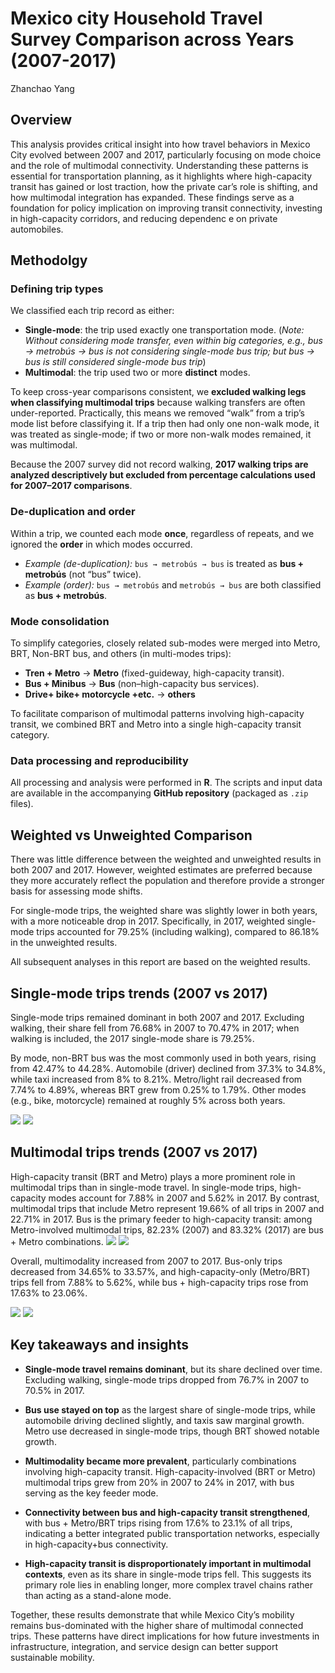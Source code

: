 # Mexico city Household Travel Survey Comparison across Years (2007-2017)
Zhanchao Yang

## Overview

This analysis provides critical insight into how travel behaviors in Mexico City evolved between 2007 and 2017, particularly focusing on mode choice and the role of multimodal connectivity. Understanding these patterns is essential for transportation planning, as it highlights where high-capacity transit has gained or lost traction, how the private car’s role is shifting, and how multimodal integration has expanded. These findings serve as a foundation for policy implication on improving transit connectivity, investing in high-capacity corridors, and reducing dependenc e on private automobiles.

## Methodolgy

### Defining trip types
We classified each trip record as either:
- **Single-mode**: the trip used exactly one transportation mode.
(*Note: Without considering mode transfer, even within big categories, e.g., bus → metrobús → bus is not considering single-mode bus trip; but bus → bus is still considered single-mode bus trip*)
- **Multimodal**: the trip used two or more **distinct** modes.

To keep cross-year comparisons consistent, we **excluded walking legs when classifying multimodal trips** because walking transfers are often under-reported. Practically, this means we removed “walk” from a trip’s mode list before classifying it. If a trip then had only one non-walk mode, it was treated as single-mode; if two or more non-walk modes remained, it was multimodal.

Because the 2007 survey did not record walking, **2017 walking trips are analyzed descriptively but excluded from percentage calculations used for 2007–2017 comparisons**.

### De-duplication and order
Within a trip, we counted each mode **once**, regardless of repeats, and we ignored the **order** in which modes occurred.

- *Example (de-duplication):* `bus → metrobús → bus` is treated as **bus + metrobús** (not “bus” twice).
- *Example (order):* `bus → metrobús` and `metrobús → bus` are both classified as **bus + metrobús**.

### Mode consolidation
To simplify categories, closely related sub-modes were merged into Metro, BRT, Non-BRT bus, and others (in multi-modes trips):
- **Tren + Metro** → **Metro** (fixed-guideway, high-capacity transit).
- **Bus + Minibus** → **Bus** (non–high-capacity bus services).
- **Drive+ bike+ motorcycle +etc.** → **others**

To facilitate comparison of multimodal patterns involving high-capacity transit, we combined BRT and Metro into a single high-capacity transit category.

### Data processing and reproducibility
All processing and analysis were performed in **R**. The scripts and input data are available in the accompanying **GitHub repository** (packaged as `.zip` files).

## Weighted vs Unweighted Comparison
There was little difference between the weighted and unweighted results in both 2007 and 2017. However, weighted estimates are preferred because they more accurately reflect the population and therefore provide a stronger basis for assessing mode shifts.

For single-mode trips, the weighted share was slightly lower in both years, with a more noticeable drop in 2017. Specifically, in 2017, weighted single-mode trips accounted for 79.25% (including walking), compared to 86.18% in the unweighted results.

All subsequent analyses in this report are based on the weighted results.

## Single-mode trips trends (2007 vs 2017)

Single-mode trips remained dominant in both 2007 and 2017. Excluding walking, their share fell from 76.68% in 2007 to 70.47% in 2017; when walking is included, the 2017 single-mode share is 79.25%.

By mode, non-BRT bus was the most commonly used in both years, rising from 42.47% to 44.28%. Automobile (driver) declined from 37.3% to 34.8%, while taxi increased from 8% to 8.21%. Metro/light rail decreased from 7.74% to 4.89%, whereas BRT grew from 0.25% to 1.79%. Other modes (e.g., bike, motorcycle) remained at roughly 5% across both years.

![](../weighted_plot/Rplot.png)
![](../weighted_plot/Rplot01.png)

## Multimodal trips trends (2007 vs 2017)

High-capacity transit (BRT and Metro) plays a more prominent role in multimodal trips than in single-mode travel. In single-mode trips, high-capacity modes account for 7.88% in 2007 and 5.62% in 2017. By contrast, multimodal trips that include Metro represent 19.66% of all trips in 2007 and 22.71% in 2017. Bus is the primary feeder to high-capacity transit: among Metro-involved multimodal trips, 82.23% (2007) and 83.32% (2017) are bus + Metro combinations.
![](../weighted_plot/Rplot07.png)
![](../weighted_plot/Rplot06.png)

Overall, multimodality increased from 2007 to 2017. Bus-only trips decreased from 34.65% to 33.57%, and high-capacity-only (Metro/BRT) trips fell from 7.88% to 5.62%, while bus + high-capacity trips rose from 17.63% to 23.06%.

![](../weighted_plot/Bus.png)
![](../weighted_plot/bus2017.png)

## Key takeaways and insights

- **Single-mode travel remains dominant**, but its share declined over time. Excluding walking, single-mode trips dropped from 76.7% in 2007 to 70.5% in 2017.

- **Bus use stayed on top** as the largest share of single-mode trips, while automobile driving declined slightly, and taxis saw marginal growth. Metro use decreased in single-mode trips, though BRT showed notable growth.

- **Multimodality became more prevalent**, particularly combinations involving high-capacity transit. High-capacity-involved (BRT or Metro) multimodal trips grew from 20% in 2007 to 24% in 2017, with bus serving as the key feeder mode.

- **Connectivity between bus and high-capacity transit strengthened**, with bus + Metro/BRT trips rising from 17.6% to 23.1% of all trips, indicating a better integrated public transportation networks, especially in high-capacity+bus connectivity.

- **High-capacity transit is disproportionately important in multimodal contexts**, even as its share in single-mode trips fell. This suggests its primary role lies in enabling longer, more complex travel chains rather than acting as a stand-alone mode.

Together, these results demonstrate that while Mexico City’s mobility remains bus-dominated with the higher share of multimodal connected trips. These patterns have direct implications for how future investments in infrastructure, integration, and service design can better support sustainable mobility.
